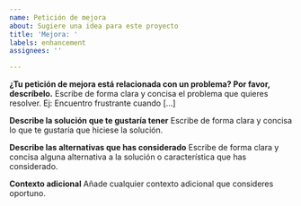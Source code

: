 ```yaml
---
name: Petición de mejora
about: Sugiere una idea para este proyecto
title: 'Mejora: '
labels: enhancement
assignees: ''

---
```


**¿Tu petición de mejora está relacionada con un problema? Por favor, descríbelo.**
Escribe de forma clara y concisa el problema que quieres resolver. Ej: Encuentro frustrante cuando [...]

**Describe la solución que te gustaría tener**
Escribe de forma clara y concisa lo que te gustaría que hiciese la solución.

**Describe las alternativas que has considerado**
Escribe de forma clara y concisa alguna alternativa a la solución o característica que has considerado.

**Contexto adicional**
Añade cualquier contexto adicional que consideres oportuno.
